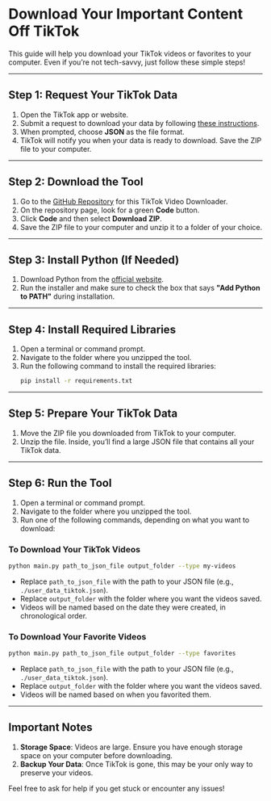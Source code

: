 # Download Your Important Content Off TikTok

This guide will help you download your TikTok videos or favorites to your computer. Even if you’re not tech-savvy, just follow these simple steps!

---

## Step 1: Request Your TikTok Data
1. Open the TikTok app or website.
2. Submit a request to download your data by following [these instructions](https://support.tiktok.com/en/account-and-privacy/personalized-ads-and-data/requesting-your-data).
3. When prompted, choose **JSON** as the file format.
4. TikTok will notify you when your data is ready to download. Save the ZIP file to your computer.

---

## Step 2: Download the Tool
1. Go to the [GitHub Repository](#) for this TikTok Video Downloader.
2. On the repository page, look for a green **Code** button.
3. Click **Code** and then select **Download ZIP**.
4. Save the ZIP file to your computer and unzip it to a folder of your choice.

---

## Step 3: Install Python (If Needed)
1. Download Python from the [official website](https://www.python.org/downloads/).
2. Run the installer and make sure to check the box that says **"Add Python to PATH"** during installation.

---

## Step 4: Install Required Libraries
1. Open a terminal or command prompt.
2. Navigate to the folder where you unzipped the tool.
3. Run the following command to install the required libraries:
   ```bash
   pip install -r requirements.txt
   ```

---

## Step 5: Prepare Your TikTok Data
1. Move the ZIP file you downloaded from TikTok to your computer.
2. Unzip the file. Inside, you’ll find a large JSON file that contains all your TikTok data.

---

## Step 6: Run the Tool
1. Open a terminal or command prompt.
2. Navigate to the folder where you unzipped the tool.
3. Run one of the following commands, depending on what you want to download:

### To Download Your TikTok Videos
```bash
python main.py path_to_json_file output_folder --type my-videos
```
- Replace `path_to_json_file` with the path to your JSON file (e.g., `./user_data_tiktok.json`).
- Replace `output_folder` with the folder where you want the videos saved.
- Videos will be named based on the date they were created, in chronological order.

### To Download Your Favorite Videos
```bash
python main.py path_to_json_file output_folder --type favorites
```
- Replace `path_to_json_file` with the path to your JSON file (e.g., `./user_data_tiktok.json`).
- Replace `output_folder` with the folder where you want the videos saved.
- Videos will be named based on when you favorited them.

---

## Important Notes
1. **Storage Space**: Videos are large. Ensure you have enough storage space on your computer before downloading.
2. **Backup Your Data**: Once TikTok is gone, this may be your only way to preserve your videos.

Feel free to ask for help if you get stuck or encounter any issues!

